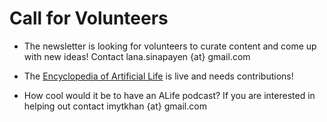 # Call for Volunteers

- The newsletter is looking for volunteers to curate content and come
  up with new ideas! Contact lana.sinapayen {at} gmail.com

- The [Encyclopedia of Artificial
  Life](https://alife.org/encyclopedia/) is live and needs
  contributions!

- How cool would it be to have an ALife podcast? If you are interested
  in helping out contact imytkhan {at} gmail.com
